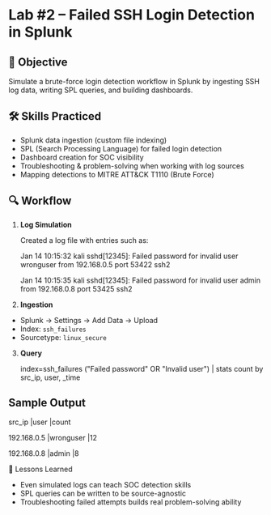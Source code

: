 # Lab #2 – Failed SSH Login Detection in Splunk

## 📌 Objective
Simulate a brute-force login detection workflow in Splunk by ingesting SSH log data, writing SPL queries, and building dashboards.

## 🛠 Skills Practiced
- Splunk data ingestion (custom file indexing)
- SPL (Search Processing Language) for failed login detection
- Dashboard creation for SOC visibility
- Troubleshooting & problem-solving when working with log sources
- Mapping detections to MITRE ATT&CK T1110 (Brute Force)

## 🔍 Workflow
1. **Log Simulation**

   Created a log file with entries such as:

   Jan 14 10:15:32 kali sshd[12345]: Failed password for invalid user wronguser from 192.168.0.5 port 53422 ssh2

   Jan 14 10:15:35 kali sshd[12345]: Failed password for invalid user admin from 192.168.0.8 port 53425 ssh2

3. **Ingestion**
- Splunk → Settings → Add Data → Upload
- Index: `ssh_failures`
- Sourcetype: `linux_secure`

3. **Query**

   index=ssh_failures ("Failed password" OR "Invalid user")
   | stats count by src_ip, user, _time

##   Sample Output

   src_ip                    |user                    |count
   
   192.168.0.5               |wronguser               |12

   192.168.0.8               |admin                   |8

🚀 Lessons Learned

   - Even simulated logs can teach SOC detection skills
   - SPL queries can be written to be source-agnostic
   - Troubleshooting failed attempts builds real problem-solving ability
